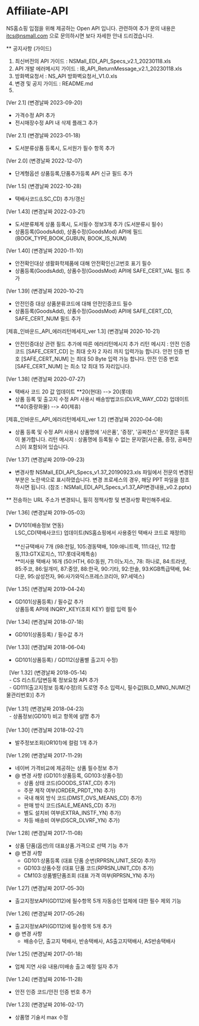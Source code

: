 # Affiliate-API

 NS홈쇼핑 입점을 위해 제공하는 Open API 입니다.
 관련하여 추가 문의 내용은 itcs@nsmall.com 으로 문의하시면 보다 자세한 안내 드리겠습니다.

** 공지사항 (가이드)
  1. 최신버전의 API 가이드 : NSMall_EDI_API_Specs_v2.1_20230118.xls
  2. API 개발 에러메시지 가이드 : IB_API_ReturnMessage_v2.1_20230118.xls
  3. 방화벽요청서 : NS_API 방화벽요청서_V1.0.xls
  4. 변경 및 공지 가이드 : README.md
  5. 
  [Ver 2.1] (변경날짜 2023-09-20)
  - 가격수정 API 추가
  - 전시매장수정 API 내 삭제 플래그 추가
  
  [Ver 2.1] (변경날짜 2023-01-18)
  - 도서분류상품 등록시, 도서원가 필수 항목 추가
 
  [Ver 2.0] (변경날짜 2022-12-07)
  - 단계형옵션 상품등록,단품추가등록 API 신규 필드 추가 
  
  [Ver 1.5] (변경날짜 2022-10-28)
  - 택배사코드(LSC_CD) 추가/갱신 
  
  [Ver 1.43] (변경날짜 2022-03-21)
  - 도서분류체계 상품 등록시, 도서필수 정보3개 추가 (도서분류시 필수)
  - 상품등록(GoodsAdd), 상품수정(GoodsMod) API에 필드(BOOK_TYPE,BOOK_GUBUN, BOOK_IS_NUM)
  
  [Ver 1.40] (변경날짜 2020-11-10)
  - 안전확인대상 생활화학제품에 대해 안전확인신고번호 표기 필수
  - 상품등록(GoodsAdd), 상품수정(GoodsMod) API에 SAFE_CERT_VAL 필드 추가
  
  [Ver 1.39] (변경날짜 2020-10-21)
  - 안전인증 대상 상품분류코드에 대해 안전인증코드 필수
  - 상품등록(GoodsAdd), 상품수정(GoodsMod) API에 SAFE_CERT_CD, SAFE_CERT_NUM 필드 추가
    
  [제휴_인바운드_API_에러리턴메세지_ver 1.3] (변경날짜 2020-10-21)
   - 안전인증대상 관련 필드 추가에 따른 에러리턴메시지 추가 
     리턴 메시지 : 
     안전 인증 코드 [SAFE_CERT_CD] 는 최대 숫자 2 자리 까지 입력가능 합니다.
     안전 인증 번호 [SAFE_CERT_NUM] 는 최대 50 Byte 입력 가능 합니다.
     안전 인증 번호 [SAFE_CERT_NUM] 는 최소 12 최대 15 자리입니다.
  
  [Ver 1.38] (변경날짜 2020-07-27)
  - 택배사 코드 20 값 업데이트
    **20(현대) --> 20(롯데)
  - 상품 등록 및 출고지 수정 API 사용시 배송방법코드(DLVR_WAY_CD2) 업데이트
    **40(중량화물) --> 40(제휴)
    
  
  [제휴_인바운드_API_에러리턴메세지_ver 1.2] (변경날짜 2020-04-08)
   - 상품 등록 및 수정 API 사용시 상품명에 '사은품', '증정', '공짜찬스' 문자열은 등록이 불가합니다. 
     리턴 메시지 : 상품명에 등록될 수 없는 문자열[사은품, 증정, 공짜찬스]이 포함되어 있습니다.

  
  [Ver 1.37] (변경날짜 2019-09-23)
   - 변경사항 NSMall_EDI_API_Specs_v1.37_20190923.xls 파일에서 전문의 변경된 부분은 노란색으로 표시하였습니다.
     변경 프로세스의 경우, 해당 PPT 파일을 참조하시면 됩니다. (참조 : NSMall_EDI_API_Specs_v1.37_API변경내용_v0.2.pptx)

   ** 전송하는 URL 주소가 변경되니, 필히 정책사항 및 변경사항 확인해주세요.
   
  [Ver 1.36] (변경날짜 2019-05-03)
   - DV101(배송정보 연동)<br>
     LSC_CD(택배사코드) 업데이트(NS홈쇼핑에서 사용중인 택배사 코드로 재정의)<br><br>
     **신규택배사 7개 (98:천일, 105:경동택배, 109:애니트랙, 111:대신, 112:합동,113:GTX로지스, 117:롯데국제특송)<br>
     **미사용 택배사 16개 (50:HTH, 60:동원, 71:이노지스, 78: 하나로, 84:트라넷, 85:주코, 86:일개미, 87:중앙, 88:한국, 90:기타, 92:한솔, 93:KGB특급택배, 94:다운, 95:삼성전자, 96:사가와익스프레스코리아, 97:세덱스)

  [Ver 1.35] (변경날짜 2019-04-24)
   - GD101(상품등록) / 필수값 추가<br>
     상품등록 API에 INQRY_KEY(조회 KEY) 컬럼 입력 필수
  
  [Ver 1.34] (변경날짜 2018-07-18)
   - GD101(상품등록) / 필수값 추가
  
  [Ver 1.33] (변경날짜 2018-06-04)
   - GD101(상품등록) / GD112(상품별 출고지 수정)

   [Ver 1.32] (변경날짜 2018-05-14)<br>
   - CS 리스트/답변등록 정보요청 API 추가<br>
   - GD111(출고지정보 등록/수정)의 도로명 주소 입력시, 필수값[BLD_MNG_NUM(건물관리번호)] 추가<br>
   <br>
   [Ver 1.31] (변경날짜 2018-04-23)<br>
   - 상품정보(GD101) 비고 항목에 설명 추가<br>
  <br>
   [Ver 1.30] (변경날짜 2018-02-21)
   - 발주정보조회(OR101)에 컬럼 1개 추가
   
   [Ver 1.29] (변경날짜 2017-11-29)
   -  네이버 가격비교에 제공하는 상품 필수정보 추가
   -  @ 변경 사항 (GD101:상품등록, GD103:상품수정)
      - 상품 상태 코드(GOODS_STAT_CD) 추가) 
      - 주문 제작 여부(ORDER_PRDT_YN) 추가) 
      - 국내 해외 방식 코드(DMST_OVS_MEANS_CD) 추가)
      - 판매 방식 코드(SALE_MEANS_CD) 추가)
      - 별도 설치비 여부(EXTRA_INSTF_YN) 추가) 
      - 차등 배송비 여부(DSCR_DLVRF_YN) 추가) 
      
   [Ver 1.28] (변경날짜 2017-11-08)
   -  상품 단품(옵션)의 대표상품.가격으로 선택 기능 추가
   -  @ 변경 사항
      - GD101:상품등록 (대표 단품 순번(RPRSN_UNIT_SEQ) 추가)
      - GD103:상품수정 (대표 단품 코드(RPRSN_UNIT_CD) 추가)
      - CM103:상품별단품조회 (대표 가격 여부(RPRSN_YN) 추가)
       
   [Ver 1.27] (변경날짜 2017-05-30)
   -  출고지정보API(GD112)에 필수항목 5개
      자동승인 업체에 대한 필수 제외 기능
  
  [Ver 1.26] (변경날짜 2017-05-26)
  -  출고지정보API(GD112)에 필수항목 5개 추가
   -  @ 변경 사항
      - 배송수단, 출고지 택배사, 반송택배사, AS출고지택배사, AS반송택배사

  [Ver 1.25] (변경날짜 2017-01-18)
  - 업체 지연 사유 내용/미배송 출고 예정 일자 추가
 
 [Ver 1.24] (변경날짜 2016-11-28) 
 - 안전 인증 코드/안전 인증 번호 추가
 
 [Ver 1.23] (변경날짜 2016-02-17)
  - 상품명 기술서 max 수정

